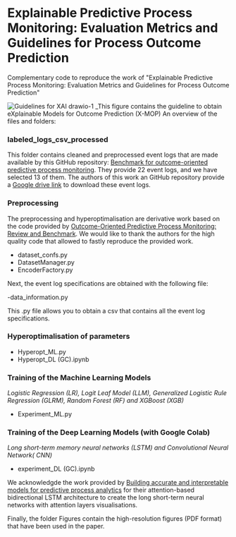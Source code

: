 # Explainable Predictive Process Monitoring: Evaluation Metrics and Guidelines for Process Outcome Prediction
Complementary code to reproduce the work of "Explainable Predictive Process Monitoring: Evaluation Metrics and Guidelines for Process Outcome Prediction"

![Guidelines for XAI drawio-1](https://user-images.githubusercontent.com/75080516/183253235-2a255ae8-7be9-4552-a80b-cc655335979e.png)
_This figure contains the guideline to obtain eXplainable Models for Outcome Prediction (X-MOP)
An overview of the files and folders:

### labeled_logs_csv_processed

This folder contains cleaned and preprocessed event logs that are made available by this GitHub repository: [Benchmark for outcome-oriented predictive process monitoring](https://github.com/irhete/predictive-monitoring-benchmark). They provide 22 event logs, and we have selected 13 of them. The authors of this work an GitHub repository provide a [Google drive link](https://drive.google.com/open?id=154hcH-HGThlcZJW5zBvCJMZvjOQDsnPR) to download these event logs.

### Preprocessing

The preprocessing and hyperoptimalisation are derivative work based on the code provided by [Outcome-Oriented Predictive Process Monitoring: Review and Benchmark](https://github.com/irhete/predictive-monitoring-benchmark).
We would like to thank the authors for the high quality code that allowed to fastly reproduce the provided work.
- dataset_confs.py
- DatasetManager.py
- EncoderFactory.py

Next, the event log specifications are obtained with the following file:

-data_information.py

This .py file allows you to obtain a csv that contains all the event log specifications.

### Hyperoptimalisation of parameters
- Hyperopt_ML.py
- Hyperopt_DL (GC).ipynb

### Training of the Machine Learning Models
*Logistic Regression (LR), Logit Leaf Model (LLM), Generalized Logistic Rule Regression (GLRM), Random Forest (RF) and XGBoost (XGB)*
- Experiment_ML.py

### Training of the Deep Learning Models (with Google Colab)
*Long short-term memory neural networks (LSTM) and Convolutional Neural Network( CNN)*
- experiment_DL (GC).ipynb

We acknowledgde the work provided by [Building accurate and interpretable models for predictive process analytics](https://github.com/renuka98/interpretable_predictive_processmodel) for their attention-based bidirectional LSTM architecture to create the long short-term neural networks with attention layers visualisations.

Finally, the folder Figures contain the high-resolution figures (PDF format) that have been used in the paper.
